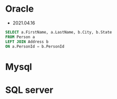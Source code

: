 # Oracle

- 2021.04.16

```sql
SELECT a.FirstName, a.LastName, b.City, b.State
FROM Person a
LEFT JOIN Address b 
ON a.PersonId = b.PersonId
```

# Mysql

# SQL server